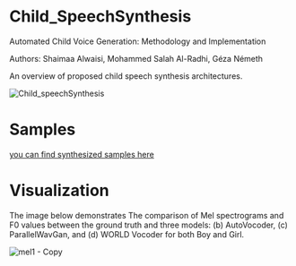 # Child_SpeechSynthesis
Automated Child Voice Generation: Methodology and Implementation

Authors: Shaimaa Alwaisi, Mohammed Salah Al-Radhi, Géza Németh

An overview of proposed child speech synthesis architectures. 

![Child_speechSynthesis](https://github.com/shaimaalwaisi/Child_SpeechSynthesis/assets/104090371/7fe2a184-b42b-436a-8678-64a05e2c8085)

# Samples 

[you can find synthesized samples here](https://shaimaalwaisi.github.io/Child_SpeechSynthesis/) 

# Visualization

The image below demonstrates The comparison of Mel spectrograms and F0 values between the ground truth and three models: (b) AutoVocoder, (c) ParallelWavGan, and (d) WORLD Vocoder for both Boy and Girl.


![mel1 - Copy](https://github.com/shaimaalwaisi/shaimaalwaisi.github.io/assets/104090371/617241c0-0a93-4b7d-906f-57f1f7b8ae38)

